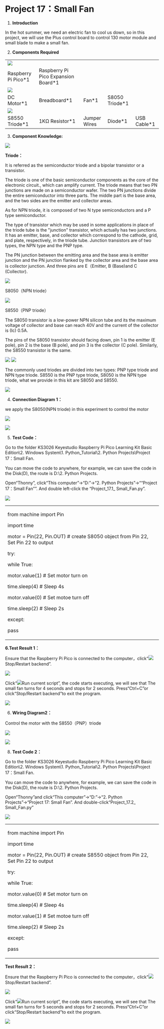 # Project 17：Small Fan

1.  **Introduction**

In the hot summer, we need an electric fan to cool us down, so in this
project, we will use the Plus control board to control 130 motor module
and small blade to make a small fan.

2.  **Components Required**

|                                                         |                                      |                        |                         |                         |
| ------------------------------------------------------- | ------------------------------------ | ---------------------- | ----------------------- | ----------------------- |
| ![](/media/bbed91c0b45fcafc7e7163bfeabf68f9.png)      |                        |                         |                         |
| Raspberry Pi Pico\*1                                    | Raspberry Pi Pico Expansion Board\*1 |                        |                         |                         |
| ![](/media/9197d4aff9356c585b7ef68e33a6881d.png)  |                         |
| DC Motor\*1                                             | Breadboard\*1                        | Fan\*1                 | S8050 Triode\*1         |                         |
| ![](/media/7dcbd02995be3c142b2f97df7f7c03ce.png) |
| S8550 Triode\*1                                         | 1KΩ Resistor\*1                      | Jumper Wires           | Diode\*1                | USB Cable\*1            |

3.  **Component Knowledge:**

![](/media/9197d4aff9356c585b7ef68e33a6881d.png)

**Triode：**

It is referred as the semiconductor triode and a bipolar transistor or a
transistor.

The triode is one of the basic semiconductor components as the core of
the electronic circuit., which can amplify current. The triode means
that two PN junctions are made on a semiconductor wafer. The two PN
junctions divide the entire semiconductor into three parts. The middle
part is the base area, and the two sides are the emitter and collector
areas.

As for NPN triode, it is composed of two N type semiconductors and a P
type semiconductor.

The type of transistor which may be used in some applications in place
of the triode tube is the "junction" transistor, which actually has two
junctions. It has an emitter, base, and collector which correspond to
the cathode, grid, and plate, respectively, in the triode tube. Junction
transistors are of two types, the NPN type and the PNP type.

The PN junction between the emitting area and the base area is emitter
junction and the PN junction flanked by the collector area and the base
area is collector junction. And three pins are E（Emitter, B (Base)and C
(Collector).

![](/media/3bace56b6d4c5836d1f334038e88acf1.jpeg)

S8050（NPN triode）

![](/media/3bace56b6d4c5836d1f334038e88acf1.jpeg)

S8550（PNP triode）

The S8050 transistor is a low-power NPN silicon tube and its the maximum
voltage of collector and base can reach 40V and the current of the
collector is (Ic) 0.5A.

The pins of the S8050 transistor should facing down, pin 1 is the
emitter (E pole), pin 2 is the base (B pole), and pin 3 is the collector
(C pole). Similarly, the S8550 transistor is the same.

![](/media/1337a16a23745afe86a78bbc628451f7.png)
![](/media/07ec79528ccc507de5c37057a48595a2.jpeg)

The commonly used triodes are divided into two types: PNP type triode
and NPN type triode. S8550 is the PNP type triode, S8050 is the NPN type
triode, what we provide in this kit are S8050 and S8550.

![](/media/5642275b2be86782bd9563ee840b0d1a.png)

4.  **Connection Diagram 1：**

we apply the S8050(NPN triode) in this experiment to control the motor

![](/media/5db0687f6510b28cf4ccee7aac0d7f93.png)

![](/media/319b4a31b0bc9d65d5f10bfcccf051a1.png)

5.  **Test Code：**

Go to the folder KS3026 Keyestudio Raspberry Pi Pico Learning Kit Basic
Edition\\2. Windows System\\1. Python\_Tutorial\\2. Python
Projects\\Project 17：Small Fan.

You can move the code to anywhere, for example, we can save the code in
the Disk(D), the route is D:\\2. Python Projects.

Open“Thonny”, click“This computer”→“D:”→“2. Python Projects”→““Project
17：Small Fan””. And double left-click the “Project\_17.1\_
Small\_Fan.py”.

![](/media/a5bc848c05c794a4b6b3f91d5310e27d.png)

<table>
<tbody>
<tr class="odd">
<td><p>from machine import Pin</p>
<p>import time</p>
<p>motor = Pin(22, Pin.OUT) # create S8050 object from Pin 22, Set Pin 22 to output</p>
<p>try:</p>
<p>while True:</p>
<p>motor.value(1) # Set motor turn on</p>
<p>time.sleep(4) # Sleep 4s</p>
<p>motor.value(0) # Set motoe turn off</p>
<p>time.sleep(2) # Sleep 2s</p>
<p>except:</p>
<p>pass</p></td>
</tr>
</tbody>
</table>

**6.Test Result 1：**

Ensure that the Raspberry Pi Pico is connected to the
computer，click“![](/media/27451c8a9c13e29d02bc0f5831cfaf1f.png)Stop/Restart backend”.

![](/media/5b4104877bd24416f5572a0a161aa6a3.png)

Click“![](/media/da852227207616ccd9aff28f19e02690.png)Run current script”, the code starts
executing, we will see that The small fan turns for 4 seconds and stops
for 2 seconds. Press“Ctrl+C”or click“Stop/Restart backend”to exit the
program.

![](/media/d79dc606fd1e2ab55b51822fb5adb5e4.png)

6.  **Wiring Diagram2：**

Control the motor with the S8550（PNP）triode

![](/media/3c3bfe5083b9b963b78e76c3b8d387db.png)

![](/media/08150e9b22904b62ff4b841a8551fbb6.png)

8.  **Test Code 2：**

Go to the folder KS3026 Keyestudio Raspberry Pi Pico Learning Kit Basic
Edition\\2. Windows System\\1. Python\_Tutorial\\2. Python
Projects\\Project 17：Small Fan.

You can move the code to anywhere, for example, we can save the code in
the Disk(D), the route is D:\\2. Python Projects.

Open“Thonny”and click“This computer”→“D:”→“2. Python Projects”→“Project
17: Small Fan”. And double-click“Project\_17.2\_ Small\_Fan.py”

![](/media/af7e516a78e1cb0d6c5318954019f8ed.png)

<table>
<tbody>
<tr class="odd">
<td><p>from machine import Pin</p>
<p>import time</p>
<p>motor = Pin(22, Pin.OUT) # create S8550 object from Pin 22, Set Pin 22 to output</p>
<p>try:</p>
<p>while True:</p>
<p>motor.value(0) # Set motor turn on</p>
<p>time.sleep(4) # Sleep 4s</p>
<p>motor.value(1) # Set motoe turn off</p>
<p>time.sleep(2) # Sleep 2s</p>
<p>except:</p>
<p>pass</p></td>
</tr>
</tbody>
</table>

**Test Result 2：**

Ensure that the Raspberry Pi Pico is connected to the
computer，click“![](/media/27451c8a9c13e29d02bc0f5831cfaf1f.png)Stop/Restart backend”.

![](/media/acd099b78a9276a3f77ba78d53cfe732.png)

Click“![](/media/da852227207616ccd9aff28f19e02690.png)Run current script”, the code starts
executing, we will see that The small fan turns for 5 seconds and stops
for 2 seconds. Press“Ctrl+C”or click“Stop/Restart backend”to exit the
program.

![](/media/3e2cb8a37e5525bfa433c3ca2e457d4a.png)
